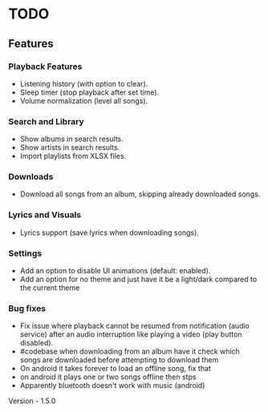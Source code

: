 # TODO

## Features

### Playback Features
- Listening history (with option to clear).
- Sleep timer (stop playback after set time).
- Volume normalization (level all songs).

### Search and Library
- Show albums in search results.
- Show artists in search results.
- Import playlists from XLSX files.

### Downloads
- Download all songs from an album, skipping already downloaded songs.

### Lyrics and Visuals
- Lyrics support (save lyrics when downloading songs).

### Settings
- Add an option to disable UI animations (default: enabled).
- Add an option for no theme and just have it be a light/dark compared to the current theme

### Bug fixes
- Fix issue where playback cannot be resumed from notification (audio service) after an audio interruption like playing a video (play button disabled).
- #codebase when downloading from an album have it check which songs are downloaded before attempting to download them
- On android it takes forever to load an offline song, fix that
- on android it plays one or two songs offline then stps
- Apparently bluetooth doesn't work with music (android)


Version - 1.5.0